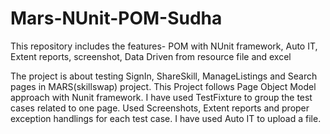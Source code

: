 # Mars-NUnit-POM-Sudha
This repository includes the features- POM with NUnit framework, Auto IT, Extent reports, screenshot, Data Driven from resource file and excel

The project is about testing SignIn, ShareSkill, ManageListings and Search pages in MARS(skillswap) project.
This Project follows Page Object Model approach with Nunit framework.
I have used TestFixture to group the test cases related to one page.
Used Screenshots, Extent reports and proper exception handlings for each test case.
I have used Auto IT to upload a file.
